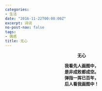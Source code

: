 ```yaml
---
categories:
- 生活
date: "2016-11-22T00:00:00Z"
excerpt: 诗词
no-post-nav: false
tags:
- 偶感
title: 无心
---
```


**<center>无心</center>**

**<center>我看先人画图中，</center>**
**<center>是非成败都成空。</center>**
**<center>弹指一挥已百年，</center>**
**<center>后人看我画图中！</center>**
